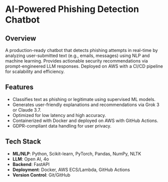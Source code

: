 # AI-Powered Phishing Detection Chatbot

## Overview
A production-ready chatbot that detects phishing attempts in real-time by analyzing user-submitted text (e.g., emails, messages) using NLP and machine learning. Provides actionable security recommendations via prompt-engineered LLM responses. Deployed on AWS with a CI/CD pipeline for scalability and efficiency.

## Features
- Classifies text as phishing or legitimate using supervised ML models.
- Generates user-friendly explanations and recommendations via Grok 3 or Claude 3.7.
- Optimized for low latency and high accuracy.
- Containerized with Docker and deployed on AWS with GitHub Actions.
- GDPR-compliant data handling for user privacy.

## Tech Stack
- **ML/NLP**: Python, Scikit-learn, PyTorch, Pandas, NumPy, NLTK
- **LLM**: Open AI, 4o
- **Backend**: FastAPI
- **Deployment**: Docker, AWS ECS/Lambda, GitHub Actions
- **Version Control**: Git/GitHub